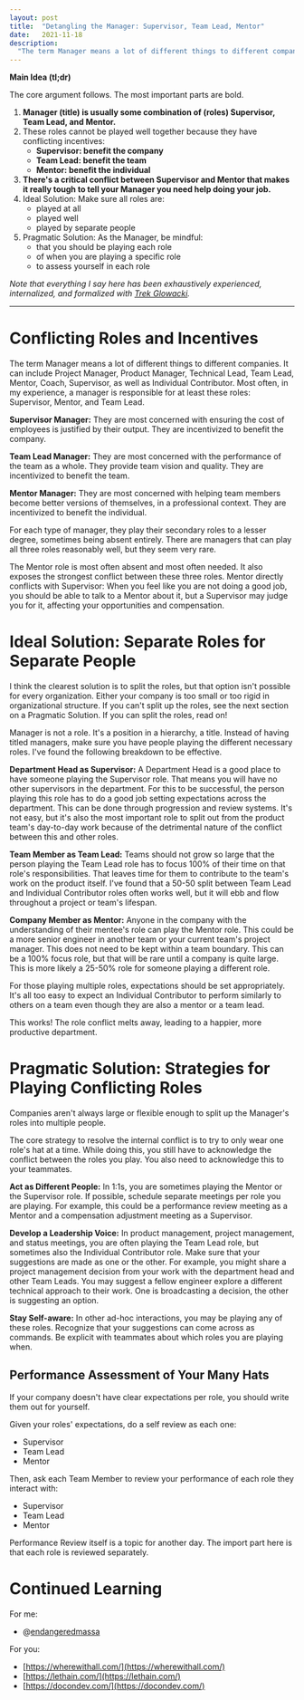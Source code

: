 ```yaml
---
layout: post
title:  "Detangling the Manager: Supervisor, Team Lead, Mentor"
date:   2021-11-18
description:
  "The term Manager means a lot of different things to different companies. It can include Project Manager, Product Manager, Technical Lead, Team Lead, Mentor, Coach, Supervisor, as well as Individual Contributor. Most often, in my experience, a manager is responsible for at least these roles: Supervisor, Mentor, and Team Lead.<br><br>There is great value in having those roles played by separate people."
---
```



<b>Main Idea (tl;dr)</b>

The core argument follows. The most important parts are bold.

1. **Manager (title) is usually some combination of (roles) Supervisor, Team Lead, and Mentor.**
2. These roles cannot be played well together because they have conflicting incentives:
    * **Supervisor: benefit the company**
    * **Team Lead: benefit the team**
    * **Mentor: benefit the individual**
3. **There's a critical conflict between Supervisor and Mentor that makes it really tough to tell your Manager you need help doing your job.**
4. Ideal Solution: Make sure all roles are:
    * played at all
    * played well
    * played by separate people
5. Pragmatic Solution: As the Manager, be mindful:
    * that you should be playing each role
    * of when you are playing a specific role
    * to assess yourself in each role

*Note that everything I say here has been exhaustively experienced, internalized, and formalized with [Trek Glowacki](https://twitter.com/trek/).*

---

# **Conflicting Roles and Incentives**

The term Manager means a lot of different things to different companies. It can include Project Manager, Product Manager, Technical Lead, Team Lead, Mentor, Coach, Supervisor, as well as Individual Contributor. Most often, in my experience, a manager is responsible for at least these roles: Supervisor, Mentor, and Team Lead.

**Supervisor Manager:** They are most concerned with ensuring the cost of employees is justified by their output. They are incentivized to benefit the company.

**Team Lead Manager:** They are most concerned with the performance of the team as a whole. They provide team vision and quality. They are incentivized to benefit the team.

**Mentor Manager:** They are most concerned with helping team members become better versions of themselves, in a professional context. They are incentivized to benefit the individual.

For each type of manager, they play their secondary roles to a lesser degree, sometimes being absent entirely. There are managers that can play all three roles reasonably well, but they seem very rare.

The Mentor role is most often absent and most often needed. It also exposes the strongest conflict between these three roles. Mentor directly conflicts with Supervisor: When you feel like you are not doing a good job, you should be able to talk to a Mentor about it, but a Supervisor may judge you for it, affecting your opportunities and compensation.

# **Ideal Solution: Separate Roles for Separate People**

I think the clearest solution is to split the roles, but that option isn't possible for every organization. Either your company is too small or too rigid in organizational structure. If you can't split up the roles, see the next section on a Pragmatic Solution. If you can split the roles, read on!

Manager is not a role. It's a position in a hierarchy, a title. Instead of having titled managers, make sure you have people playing the different necessary roles. I've found the following breakdown to be effective.

**Department Head as Supervisor:** A Department Head is a good place to have someone playing the Supervisor role. That means you will have no other supervisors in the department. For this to be successful, the person playing this role has to do a good job setting expectations across the department. This can be done through progression and review systems. It's not easy, but it's also the most important role to split out from the product team's day-to-day work because of the detrimental nature of the conflict between this and other roles.

**Team Member as Team Lead:** Teams should not grow so large that the person playing the Team Lead role has to focus 100% of their time on that role's responsibilities. That leaves time for them to contribute to the team's work on the product itself. I've found that a 50-50 split between Team Lead and Individual Contributor roles often works well, but it will ebb and flow throughout a project or team's lifespan.

**Company Member as Mentor:** Anyone in the company with the understanding of their mentee's role can play the Mentor role. This could be a more senior engineer in another team or your current team's project manager. This does not need to be kept within a team boundary. This can be a 100% focus role, but that will be rare until a company is quite large. This is more likely a 25-50% role for someone playing a different role.

For those playing multiple roles, expectations should be set appropriately. It's all too easy to expect an Individual Contributor to perform similarly to others on a team even though they are also a mentor or a team lead.

This works! The role conflict melts away, leading to a happier, more productive department.

# **Pragmatic Solution: Strategies for Playing Conflicting Roles**

Companies aren't always large or flexible enough to split up the Manager's roles into multiple people.

The core strategy to resolve the internal conflict is to try to only wear one role's hat at a time. While doing this, you still have to acknowledge the conflict between the roles you play. You also need to acknowledge this to your teammates.

**Act as Different People:** In 1:1s, you are sometimes playing the Mentor or the Supervisor role. If possible, schedule separate meetings per role you are playing. For example, this could be a performance review meeting as a Mentor and a compensation adjustment meeting as a Supervisor.

**Develop a Leadership Voice:** In product management, project management, and status meetings, you are often playing the Team Lead role, but sometimes also the Individual Contributor role. Make sure that your suggestions are made as one or the other. For example, you might share a project management decision from your work with the department head and other Team Leads. You may suggest a fellow engineer explore a different technical approach to their work. One is broadcasting a decision, the other is suggesting an option.

**Stay Self-aware:** In other ad-hoc interactions, you may be playing any of these roles. Recognize that your suggestions can come across as commands. Be explicit with teammates about which roles you are playing when.

## Performance Assessment **of Your Many Hats**

If your company doesn't have clear expectations per role, you should write them out for yourself.

Given your roles' expectations, do a self review as each one:

- Supervisor
- Team Lead
- Mentor

Then, ask each Team Member to review your performance of each role they interact with:

- Supervisor
- Team Lead
- Mentor

Performance Review itself is a topic for another day. The import part here is that each role is reviewed separately.

# Continued Learning

For me:

- @[endangeredmassa](https://twitter.com/endangeredmassa)

For you:

- [https://wherewithall.com/](https://wherewithall.com/)
- [https://lethain.com/](https://lethain.com/)
- [https://docondev.com/](https://docondev.com/)
